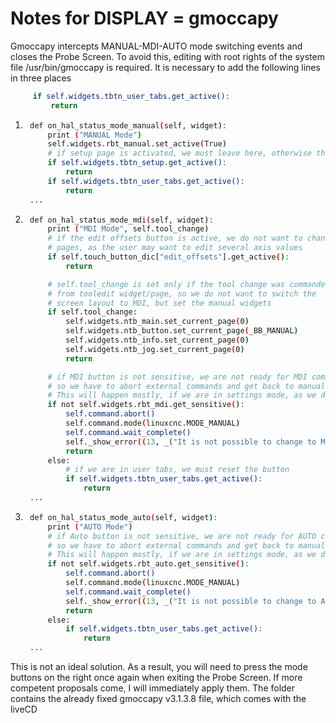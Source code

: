# Notes for DISPLAY = gmoccapy

Gmoccapy intercepts MANUAL-MDI-AUTO mode switching events and closes the Probe Screen.
To avoid this, editing with root rights of the system file /usr/bin/gmoccapy is required.
It is necessary to add the following lines in three places

   ```sh
        if self.widgets.tbtn_user_tabs.get_active():
            return
   ```


1.
   ```sh
    def on_hal_status_mode_manual(self, widget):
        print ("MANUAL Mode")
        self.widgets.rbt_manual.set_active(True)
        # if setup page is activated, we must leave here, otherwise the pages will be reset
        if self.widgets.tbtn_setup.get_active():
            return
        if self.widgets.tbtn_user_tabs.get_active():
            return
    ...
   ```
2.
   ```sh
    def on_hal_status_mode_mdi(self, widget):
        print ("MDI Mode", self.tool_change)
        # if the edit offsets button is active, we do not want to change
        # pages, as the user may want to edit several axis values
        if self.touch_button_dic["edit_offsets"].get_active():
            return

        # self.tool_change is set only if the tool change was commanded
        # from tooledit widget/page, so we do not want to switch the
        # screen layout to MDI, but set the manual widgets
        if self.tool_change:
            self.widgets.ntb_main.set_current_page(0)
            self.widgets.ntb_button.set_current_page(_BB_MANUAL)
            self.widgets.ntb_info.set_current_page(0)
            self.widgets.ntb_jog.set_current_page(0)
            return

        # if MDI button is not sensitive, we are not ready for MDI commands
        # so we have to abort external commands and get back to manual mode
        # This will happen mostly, if we are in settings mode, as we do disable the mode button
        if not self.widgets.rbt_mdi.get_sensitive():
            self.command.abort()
            self.command.mode(linuxcnc.MODE_MANUAL)
            self.command.wait_complete()
            self._show_error((13, _("It is not possible to change to MDI Mode at the moment")))
            return
        else:
            # if we are in user tabs, we must reset the button
            if self.widgets.tbtn_user_tabs.get_active():
                return
    ...
   ```
3.
   ```sh
    def on_hal_status_mode_auto(self, widget):
        print ("AUTO Mode")
        # if Auto button is not sensitive, we are not ready for AUTO commands
        # so we have to abort external commands and get back to manual mode
        # This will happen mostly, if we are in settings mode, as we do disable the mode button
        if not self.widgets.rbt_auto.get_sensitive():
            self.command.abort()
            self.command.mode(linuxcnc.MODE_MANUAL)
            self.command.wait_complete()
            self._show_error((13, _("It is not possible to change to Auto Mode at the moment")))
            return
        else:
            if self.widgets.tbtn_user_tabs.get_active():
                return
    ...
   ```

This is not an ideal solution. As a result, you will need to press the mode buttons on the right once again when exiting the Probe Screen.
If more competent proposals come, I will immediately apply them.
The folder contains the already fixed gmoccapy v3.1.3.8 file, which comes with the liveCD